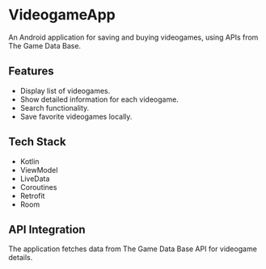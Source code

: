 # VideogameApp

An Android application for saving and buying videogames, using APIs from The Game Data Base.

## Features
- Display list of videogames.
- Show detailed information for each videogame.
- Search functionality.
- Save favorite videogames locally.

## Tech Stack
- Kotlin
- ViewModel
- LiveData
- Coroutines
- Retrofit
- Room

## API Integration
The application fetches data from The Game Data Base API for videogame details.